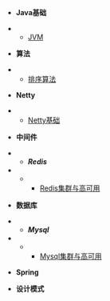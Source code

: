 * **Java基础**
* * [JVM](blog/java基础/jvm/jvm.md)

* **算法**
* * [排序算法](blog/算法/sort.md)

* **Netty**
* * [Netty基础](blog/Netty/netty_base.md)

* **中间件**
* * ***Redis***
* * * [Redis集群与高可用](blog/中间件/redis/redis_1.md)

* **数据库**
* * ***Mysql***
* * * [Mysql集群与高可用](blog/数据库/mysql/mysql_1.md)

* **Spring**
 &nbsp;
* **设计模式**